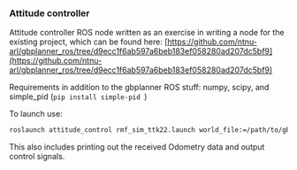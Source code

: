 ### Attitude controller

Attitude controller ROS node written as an exercise in writing a node for the existing project, which can be found here: [https://github.com/ntnu-arl/gbplanner_ros/tree/d9ecc1f6ab597a6beb183ef058280ad207dc5bf9](https://github.com/ntnu-arl/gbplanner_ros/tree/d9ecc1f6ab597a6beb183ef058280ad207dc5bf9)

Requirements in addition to the gbplanner ROS stuff: numpy, scipy, and simple_pid (`pip install simple-pid `)

To launch use:
```bash 
roslaunch attitude_control rmf_sim_ttk22.launch world_file:=/path/to/gbplanner2_ws/src/exploration/gbplanner_ros/planner_gazebo_sim/worlds/virginia_mine.world gazebo_gui_en:=true

```
This also includes printing out the received Odometry data and output control signals.
